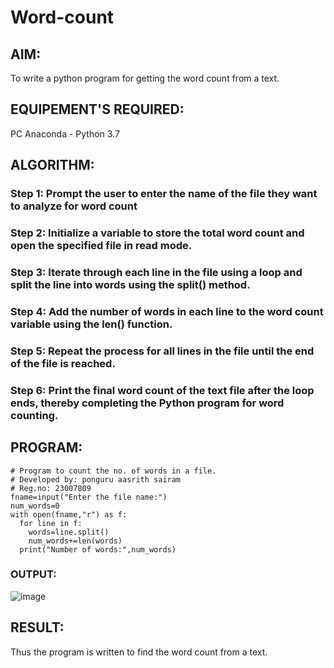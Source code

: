 # Word-count
## AIM:
To write a python program for getting the word count from a text.
## EQUIPEMENT'S REQUIRED: 
PC
Anaconda - Python 3.7
## ALGORITHM: 
### Step 1: Prompt the user to enter the name of the file they want to analyze for word count

### Step 2: Initialize a variable to store the total word count and open the specified file in read mode.
 
### Step 3: Iterate through each line in the file using a loop and split the line into words using the split() method.

### Step 4: Add the number of words in each line to the word count variable using the len() function.

### Step 5: Repeat the process for all lines in the file until the end of the file is reached.

### Step 6: Print the final word count of the text file after the loop ends, thereby completing the Python program for word counting.

## PROGRAM:
```
# Program to count the no. of words in a file.
# Developed by: ponguru aasrith sairam
# Reg.no: 23007809
fname=input("Enter the file name:")
num_words=0
with open(fname,"r") as f:
  for line in f:
    words=line.split()
    num_words+=len(words)
  print("Number of words:",num_words)
```

### OUTPUT:
![image](https://github.com/AasrithSairam/Word-count/assets/139331438/e3dbee50-2811-4325-8fec-5c3007acc8c2)



## RESULT:
Thus the program is written to find the word count from a text.
